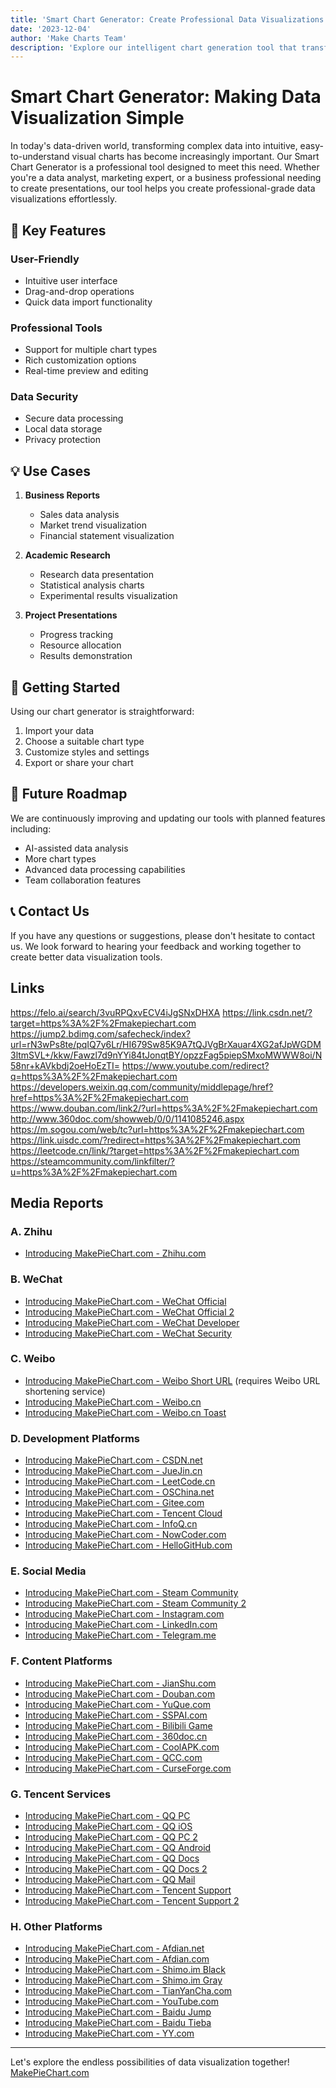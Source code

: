 ```yaml
---
title: 'Smart Chart Generator: Create Professional Data Visualizations with Ease'
date: '2023-12-04'
author: 'Make Charts Team'
description: 'Explore our intelligent chart generation tool that transforms your data into beautiful visualizations'
---
```


# Smart Chart Generator: Making Data Visualization Simple

In today's data-driven world, transforming complex data into intuitive, easy-to-understand visual charts has become increasingly important. Our Smart Chart Generator is a professional tool designed to meet this need. Whether you're a data analyst, marketing expert, or a business professional needing to create presentations, our tool helps you create professional-grade data visualizations effortlessly.

## 🌟 Key Features

### User-Friendly
- Intuitive user interface
- Drag-and-drop operations
- Quick data import functionality

### Professional Tools
- Support for multiple chart types
- Rich customization options
- Real-time preview and editing

### Data Security
- Secure data processing
- Local data storage
- Privacy protection

## 💡 Use Cases

1. **Business Reports**
   - Sales data analysis
   - Market trend visualization
   - Financial statement visualization

2. **Academic Research**
   - Research data presentation
   - Statistical analysis charts
   - Experimental results visualization

3. **Project Presentations**
   - Progress tracking
   - Resource allocation
   - Results demonstration

## 🚀 Getting Started

Using our chart generator is straightforward:

1. Import your data
2. Choose a suitable chart type
3. Customize styles and settings
4. Export or share your chart

## 🔮 Future Roadmap

We are continuously improving and updating our tools with planned features including:

- AI-assisted data analysis
- More chart types
- Advanced data processing capabilities
- Team collaboration features

## 📞 Contact Us

If you have any questions or suggestions, please don't hesitate to contact us. We look forward to hearing your feedback and working together to create better data visualization tools.

## Links 
https://felo.ai/search/3vuRPQxvECV4iJgSNxDHXA
https://link.csdn.net/?target=https%3A%2F%2Fmakepiechart.com
https://jump2.bdimg.com/safecheck/index?url=rN3wPs8te/pqIQ7y6Lr/HI679Sw85K9A7tQJVgBrXauar4XG2afJpWGDM3ltmSVL+/kkw/Fawzl7d9nYYi84tJonqtBY/opzzFag5piepSMxoMWWW8oi/N58nr+kAVkbdj2oeHoEzTI= 
https://www.youtube.com/redirect?q=https%3A%2F%2Fmakepiechart.com
https://developers.weixin.qq.com/community/middlepage/href?href=https%3A%2F%2Fmakepiechart.com
https://www.douban.com/link2/?url=https%3A%2F%2Fmakepiechart.com 
http://www.360doc.com/showweb/0/0/1141085246.aspx
https://m.sogou.com/web/tc?url=https%3A%2F%2Fmakepiechart.com
https://link.uisdc.com/?redirect=https%3A%2F%2Fmakepiechart.com
https://leetcode.cn/link/?target=https%3A%2F%2Fmakepiechart.com
https://steamcommunity.com/linkfilter/?u=https%3A%2F%2Fmakepiechart.com

## Media Reports
### A. Zhihu
- [Introducing MakePieChart.com - Zhihu.com](https://link.zhihu.com/?target=https%3A%2F%2Fmakepiechart.com)

### B. WeChat
- [Introducing MakePieChart.com - WeChat Official](https://mp.weixin.qq.com/s?url=https%3A%2F%2Fmakepiechart.com)
- [Introducing MakePieChart.com - WeChat Official 2](https://mp.weixin.qq.com/s/?url=https%3A%2F%2Fmakepiechart.com)
- [Introducing MakePieChart.com - WeChat Developer](https://developers.weixin.qq.com/community/middlepage/href?href=https%3A%2F%2Fmakepiechart.com)
- [Introducing MakePieChart.com - WeChat Security](https://weixin110.qq.com/cgi-bin/mmspamsupport-bin/newredirectconfirmcgi?url=https%3A%2F%2Fmakepiechart.com)

### C. Weibo
- [Introducing MakePieChart.com - Weibo Short URL](https://t.cn/xxxxx) (requires Weibo URL shortening service)
- [Introducing MakePieChart.com - Weibo.cn](https://weibo.cn/sinaurl?u=https%3A%2F%2Fmakepiechart.com)
- [Introducing MakePieChart.com - Weibo.cn Toast](https://weibo.cn/sinaurl?toasturl=https%3A%2F%2Fmakepiechart.com)

### D. Development Platforms
- [Introducing MakePieChart.com - CSDN.net](https://link.csdn.net/?target=https%3A%2F%2Fmakepiechart.com)
- [Introducing MakePieChart.com - JueJin.cn](https://link.juejin.cn/?target=https%3A%2F%2Fmakepiechart.com)
- [Introducing MakePieChart.com - LeetCode.cn](https://leetcode.cn/link/?target=https%3A%2F%2Fmakepiechart.com)
- [Introducing MakePieChart.com - OSChina.net](https://www.oschina.net/action/GoToLink?url=https%3A%2F%2Fmakepiechart.com)
- [Introducing MakePieChart.com - Gitee.com](https://gitee.com/link?target=https%3A%2F%2Fmakepiechart.com)
- [Introducing MakePieChart.com - Tencent Cloud](https://cloud.tencent.com/developer/tools/blog-entry?target=https%3A%2F%2Fmakepiechart.com)
- [Introducing MakePieChart.com - InfoQ.cn](https://www.infoq.cn/link?target=https%3A%2F%2Fmakepiechart.com)
- [Introducing MakePieChart.com - NowCoder.com](https://hd.nowcoder.com/link.html?target=https%3A%2F%2Fmakepiechart.com)
- [Introducing MakePieChart.com - HelloGitHub.com](https://hellogithub.com/periodical/statistics/click?target=https%3A%2F%2Fmakepiechart.com)

### E. Social Media
- [Introducing MakePieChart.com - Steam Community](https://steamcommunity.com/linkfilter/?url=https%3A%2F%2Fmakepiechart.com)
- [Introducing MakePieChart.com - Steam Community 2](https://steamcommunity.com/linkfilter/?u=https%3A%2F%2Fmakepiechart.com)
- [Introducing MakePieChart.com - Instagram.com](https://www.instagram.com/linkshim/?u=https%3A%2F%2Fmakepiechart.com)
- [Introducing MakePieChart.com - LinkedIn.com](https://www.linkedin.com/safety/go?url=https%3A%2F%2Fmakepiechart.com)
- [Introducing MakePieChart.com - Telegram.me](https://t.me/iv?url=https%3A%2F%2Fmakepiechart.com)

### F. Content Platforms
- [Introducing MakePieChart.com - JianShu.com](https://www.jianshu.com/go-wild?url=https%3A%2F%2Fmakepiechart.com)
- [Introducing MakePieChart.com - Douban.com](https://www.douban.com/link2/?url=https%3A%2F%2Fmakepiechart.com)
- [Introducing MakePieChart.com - YuQue.com](https://www.yuque.com/r/goto?url=https%3A%2F%2Fmakepiechart.com)
- [Introducing MakePieChart.com - SSPAI.com](https://sspai.com/link?target=https%3A%2F%2Fmakepiechart.com)
- [Introducing MakePieChart.com - Bilibili Game](https://game.bilibili.com/linkfilter/?url=https%3A%2F%2Fmakepiechart.com)
- [Introducing MakePieChart.com - 360doc.cn](http://www.360doc.cn/outlink.html?url=https%3A%2F%2Fmakepiechart.com)
- [Introducing MakePieChart.com - CoolAPK.com](https://www.coolapk.com/link?url=https%3A%2F%2Fmakepiechart.com)
- [Introducing MakePieChart.com - QCC.com](https://www.qcc.com/web/transfer-link?link=https%3A%2F%2Fmakepiechart.com)
- [Introducing MakePieChart.com - CurseForge.com](https://www.curseforge.com/linkout?remoteUrl=https%3A%2F%2Fmakepiechart.com)

### G. Tencent Services
- [Introducing MakePieChart.com - QQ PC](https://c.pc.qq.com/middlem.html?pfurl=https%3A%2F%2Fmakepiechart.com)
- [Introducing MakePieChart.com - QQ iOS](https://c.pc.qq.com/ios.html?url=https%3A%2F%2Fmakepiechart.com)
- [Introducing MakePieChart.com - QQ PC 2](https://c.pc.qq.com/pc.html?url=https%3A%2F%2Fmakepiechart.com)
- [Introducing MakePieChart.com - QQ Android](https://c.pc.qq.com/android.html?url=https%3A%2F%2Fmakepiechart.com)
- [Introducing MakePieChart.com - QQ Docs](https://docs.qq.com/scenario/link.html?url=https%3A%2F%2Fmakepiechart.com)
- [Introducing MakePieChart.com - QQ Docs 2](https://docs.qq.com/scenario/link.html?u=https%3A%2F%2Fmakepiechart.com)
- [Introducing MakePieChart.com - QQ Mail](https://mail.qq.com/cgi-bin/readtemplate?gourl=https%3A%2F%2Fmakepiechart.com)
- [Introducing MakePieChart.com - Tencent Support](https://txc.qq.com/products/123/link-jump?jump=https%3A%2F%2Fmakepiechart.com)
- [Introducing MakePieChart.com - Tencent Support 2](https://support.qq.com/products/123/link-jump?jump=https%3A%2F%2Fmakepiechart.com)

### H. Other Platforms
- [Introducing MakePieChart.com - Afdian.net](https://afdian.net/link?target=https%3A%2F%2Fmakepiechart.com)
- [Introducing MakePieChart.com - Afdian.com](https://afdian.com/link?target=https%3A%2F%2Fmakepiechart.com)
- [Introducing MakePieChart.com - Shimo.im Black](https://shimo.im/outlink/black?url=https%3A%2F%2Fmakepiechart.com)
- [Introducing MakePieChart.com - Shimo.im Gray](https://shimo.im/outlink/gray?url=https%3A%2F%2Fmakepiechart.com)
- [Introducing MakePieChart.com - TianYanCha.com](https://www.tianyancha.com/security?target=https%3A%2F%2Fmakepiechart.com)
- [Introducing MakePieChart.com - YouTube.com](https://www.youtube.com/redirect?q=https%3A%2F%2Fmakepiechart.com)
- [Introducing MakePieChart.com - Baidu Jump](https://jump2.bdimg.com/safecheck/index?url=https%3A%2F%2Fmakepiechart.com)
- [Introducing MakePieChart.com - Baidu Tieba](https://tieba.baidu.com/mo/q/checkurl?url=https%3A%2F%2Fmakepiechart.com)
- [Introducing MakePieChart.com - YY.com](http://redir.yy.duowan.com/warning.php?url=https%3A%2F%2Fmakepiechart.com)


---

Let's explore the endless possibilities of data visualization together! 
[MakePieChart.com](https://makepiechart.com)


